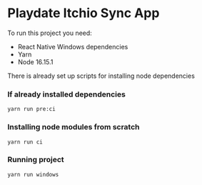 # Playdate Itchio Sync App

To run this project you need:

- React Native Windows dependencies
- Yarn
- Node 16.15.1

There is already set up scripts for installing node dependencies

### If already installed dependencies

`yarn run pre:ci`

### Installing node modules from scratch

`yarn run ci`

### Running project

`yarn run windows`
